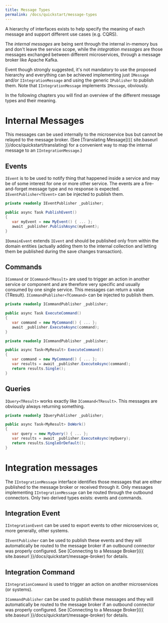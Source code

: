 ```yaml
---
title: Message Types
permalink: /docs/quickstart/message-types
---
```


A hierarchy of interfaces exists to help specify the meaning of each message and support different use cases (e.g. CQRS).

The _internal messages_ are being sent through the internal in-memory bus and don't leave the service scope, while the _integration messages_ are those messages exchanged between different microservices, through a message broker like Apache Kafka.

Event though strongly suggested, it's not mandatory to use the proposed hierarchy and everything can be achieved implementing just `IMessage` and/or `IIntegrationMessage` and using the generic `IPublisher` to publish them.
Note that `IIntegrationMessage` implements `IMessage`, obviously.

In the following chapters you will find an overview of the different message types and their meaning.

# Internal Messages

This messages can be used internally to the microservice bus but cannot be relayed to the message broker. (See [Translating Message]({{ site.baseurl }}/docs/quickstart/translating) for a convenient way to map the internal message to an `IIntegrationMessage`.)

## Events

`IEvent` is to be used to notify thing that happened inside a service and may be of some interest for one or more other service. The events are a fire-and-forget message type and no response is expected.
`IEventPublisher<TEvent>` can be injected to publish them.

```c#
private readonly IEventPublisher _publisher;

public async Task PublishEvent()
{
   var myEvent = new MyEvent() { ... };
   await _publisher.PublishAsync(myEvent);
}
```

`IDomainEvent` extends `IEvent` and should be published only from within the domain entities (actually adding them to the internal collection and letting them be published during the save changes transaction).

## Commands

`ICommand` or `ICommand<TResult>` are used to trigger an action in another service or component and are therefore very specific and usually consumed by one single service. This messages can return a value (TResult).
`ICommandPublisher<TCommand>` can be injected to publish them.

```c#
private readonly ICommandPublisher _publisher;

public async Task ExecuteCommand()
{
   var command = new MyCommand() { ... };
   await _publisher.ExecuteAsync(command);
}
```
```c#
private readonly ICommandPublisher _publisher;

public async Task<MyResult> ExecuteCommand()
{
   var command = new MyCommand() { ... };
   var results = await _publisher.ExecuteAsync(command);
   return results.Single();
}
```

## Queries

`IQuery<TResult>` works exactly like `ICommand<TResult>`. This messages are obviously always returning something.

```c#
private readonly IQueryPublisher _publisher;

public async Task<MyResult> DoWork()
{
   var query = new MyQuery() { ... };
   var results = await _publisher.ExecuteAsync(myQuery);
   return results.SingleOrDefault();
}
```

# Integration messages

The `IIntegrationMessage` interface identifies those messages that are either published to the message broker or received through it. Only messages implementing `IIntegrationMessage` can be routed through the outbound connectors.
Only two derived types exists: events and commands.

## Integration Event

`IIntegrationEvent` can be used to export events to other microservices or, more generally, other systems.

`IEventPublisher` can be used to publish these events and they will automatically be routed to the message broker if an outbound connector was properly configured. See [Connecting to a Message Broker]({{ site.baseurl }}/docs/quickstart/message-broker) for details.

## Integration Command

`IIntegrationCommand` is used to trigger an action on another microservices (or systems).

`ICommandPublisher` can be used to publish these messages and they will automatically be routed to the message broker if an outbound connector was properly configured. See [Connecting to a Message Broker]({{ site.baseurl }}/docs/quickstart/message-broker) for details.
